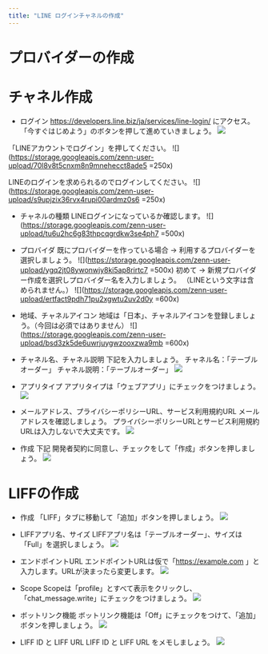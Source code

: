 ```yaml
---
title: "LINE ログインチャネルの作成"
---
```


# プロバイダーの作成

# チャネル作成
- ログイン
https://developers.line.biz/ja/services/line-login/ にアクセス。
「今すぐはじめよう」のボタンを押して進めていきましょう。
![](https://storage.googleapis.com/zenn-user-upload/kk09ycv3181bxkla6mi8vozaysvd)

「LINEアカウントでログイン」を押してください。
![](https://storage.googleapis.com/zenn-user-upload/70l8v8t5cnxm8n9mnehecct8ade5 =250x)

LINEのログインを求められるのでログインしてください。
![](https://storage.googleapis.com/zenn-user-upload/s9upjzix36rvx4rupi00ardmz0s6 =250x)

- チャネルの種類
LINEログインになっているか確認します。
![](https://storage.googleapis.com/zenn-user-upload/tu6u2hc6g83thpcqgrdkw3se4ph7 =500x)

- プロバイダ
既にプロバイダーを作っている場合 → 利用するプロバイダーを選択しましょう。
![](https://storage.googleapis.com/zenn-user-upload/ygq2jt08ywonwjy8ki5ap8rirtc7 =500x)
初めて → 新規プロバイダー作成を選択しプロバイダー名を入力しましょう。
（LINEという文字は含められません。）
![](https://storage.googleapis.com/zenn-user-upload/ertfact9pdh71pu2xgwtu2uv2d0y =600x)

- 地域、チャネルアイコン
地域は「日本」、チャネルアイコンを登録しましょう。（今回は必須ではありません）
![](https://storage.googleapis.com/zenn-user-upload/bsd3zk5de6uwrjuygwzooxzwa9mb =600x)

- チャネル名、チャネル説明
下記を入力しましょう。
チャネル名：「テーブルオーダー」
チャネル説明：「テーブルオーダー」
![](https://storage.googleapis.com/zenn-user-upload/97icg052ett2dzquwan8l68pelsa)

- アプリタイプ
アプリタイプは「ウェブアプリ」にチェックをつけましょう。
![](https://storage.googleapis.com/zenn-user-upload/xi654rczexr7dabdutg5uj5ljrjw)

- メールアドレス、プライバシーポリシーURL、サービス利用規約URL
メールアドレスを確認しましょう。
プライバシーポリシーURLとサービス利用規約URLは入力しないで大丈夫です。
![](https://storage.googleapis.com/zenn-user-upload/99cgwnkz1s27xti6jtakdg87ijdr)

- 作成
下記 開発者契約に同意し、チェックをして「作成」ボタンを押しましょう。
![](https://storage.googleapis.com/zenn-user-upload/o6zjh4ihmtazma4lm2xxs0qvclix)

# LIFFの作成
- 作成
「LIFF」タブに移動して「追加」ボタンを押しましょう。
![](https://storage.googleapis.com/zenn-user-upload/lafgohpi6jrva9gfltyej6073a5u)

- LIFFアプリ名、サイズ
LIFFアプリ名は「テーブルオーダー」、サイズは「Full」を選択しましょう。
![](https://storage.googleapis.com/zenn-user-upload/22b3fcomq2wm2adzumynfubekgto)

- エンドポイントURL
エンドポイントURLは仮で「https://example.com 」と入力します。URLが決まったら変更します。
![](https://storage.googleapis.com/zenn-user-upload/1cwbw25kf8chkf7rx56zt72ura10)

- Scope
Scopeは「profile」とすべて表示をクリックし、「chat_message.write」にチェックをつけましょう。
![](https://storage.googleapis.com/zenn-user-upload/ojmcafkfz0yc9njc15b60c2eh7wn)

- ボットリンク機能
ボットリンク機能は「Off」にチェックをつけて、「追加」ボタンを押しましょう。
![](https://storage.googleapis.com/zenn-user-upload/42r828qc7o0kocflnwzs4ljzdth4)

- LIFF ID と LIFF URL
LIFF ID と LIFF URL をメモしましょう。
![](https://storage.googleapis.com/zenn-user-upload/xept4q6oi29q68tba0v05yteek86)

